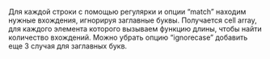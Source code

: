 Для каждой строки с помощью регулярки и опции “match” находим нужные вхождения, игнорируя заглавные буквы. Получается cell array, для каждого элемента которого вызываем функцию длины, чтобы найти количество вхождений. Можно убрать опцию “ignorecase” добавить еще 3 случая для заглавных букв.
